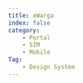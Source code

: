 ```yaml
---
title: eWarga
index: false
category: 
    - Portal 
    - SIM 
    - Mobile
Tag: 
    - Design System
---
```

